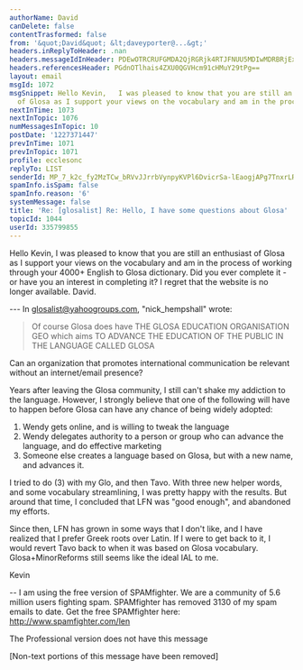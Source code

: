 ```yaml
---
authorName: David
canDelete: false
contentTrasformed: false
from: '&quot;David&quot; &lt;daveyporter@...&gt;'
headers.inReplyToHeader: .nan
headers.messageIdInHeader: PDEwOTRCRUFGMDA2QjRGRjk4RTJFNUU5MDIwMDRBRjExQGRhdmlkPg==
headers.referencesHeader: PGdnOTlhais4ZXU0QGVHcm91cHMuY29tPg==
layout: email
msgId: 1072
msgSnippet: Hello Kevin,   I was pleased to know that you are still an enthusiast
  of Glosa as I support your views on the vocabulary and am in the process of working
nextInTime: 1073
nextInTopic: 1076
numMessagesInTopic: 10
postDate: '1227371447'
prevInTime: 1071
prevInTopic: 1071
profile: ecclesonc
replyTo: LIST
senderId: MP_7_k2c_fy2MzTCw_bRVvJJrrbVynpyKVPl6DvicrSa-lEaogjAPg7TnxrLRsj7F5UPrbH6Tw0XYu_PxJyjTBAozB_2cVKqrw
spamInfo.isSpam: false
spamInfo.reason: '6'
systemMessage: false
title: 'Re: [glosalist] Re: Hello, I have some questions about Glosa'
topicId: 1044
userId: 335799855
---
```





  Hello Kevin,   I was pleased to know that you are still an enthusiast of Glosa as I support your views on the vocabulary and am in the process of working through your 4000+ English to Glosa dictionary.   Did you ever complete it - or have you an interest in completing it?   I regret that the website is no longer available.
         David.
       

  --- In glosalist@yahoogroups.com, "nick_hempshall" wrote:
  >
  > Of course Glosa does have THE GLOSA EDUCATION ORGANISATION GEO which 
  > aims TO ADVANCE THE EDUCATION OF THE PUBLIC IN THE LANGUAGE CALLED 
  > GLOSA

  Can an organization that promotes international communication be
  relevant without an internet/email presence?

  Years after leaving the Glosa community, I still can't shake my
  addiction to the language. However, I strongly believe that one of the
  following will have to happen before Glosa can have any chance of
  being widely adopted:

  1. Wendy gets online, and is willing to tweak the language
  2. Wendy delegates authority to a person or group who can advance the
  language, and do effective marketing
  3. Someone else creates a language based on Glosa, but with a new
  name, and advances it.

  I tried to do (3) with my Glo, and then Tavo. With three new helper 
  words, and some vocabulary streamlining, I was pretty happy with
  the results. But around that time, I concluded that LFN was "good
  enough", and abandoned my efforts. 

  Since then, LFN has grown in some ways that I don't like, and I have
  realized that I prefer Greek roots over Latin. If I were to get back
  to it, I would revert Tavo back to when it was based on Glosa
  vocabulary. Glosa+MinorReforms still seems like the ideal IAL to me. 

  Kevin



   

-- 
I am using the free version of SPAMfighter.
We are a community of 5.6 million users fighting spam.
SPAMfighter has removed 3130 of my spam emails to date.
Get the free SPAMfighter here: http://www.spamfighter.com/len

The Professional version does not have this message


[Non-text portions of this message have been removed]


